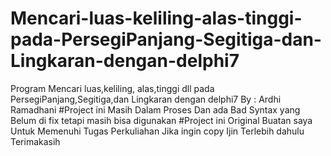 # Mencari-luas-keliling-alas-tinggi-pada-PersegiPanjang-Segitiga-dan-Lingkaran-dengan-delphi7
Program Mencari luas,keliling, alas,tinggi dll pada PersegiPanjang,Segitiga,dan Lingkaran dengan delphi7 By : Ardhi Ramadhani
#Project ini Masih Dalam Proses Dan ada Bad Syntax yang Belum di fix tetapi masih bisa digunakan
#Project ini Original Buatan saya Untuk Memenuhi Tugas Perkuliahan Jika ingin copy Ijin Terlebih dahulu Terimakasih 
